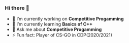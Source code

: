 ### Hi there 👋

- 🔭 I’m currently working on **Competitive Progamming**
- 🌱 I’m currently learning **Basics of C++**
- 💬 Ask me about **Competitive Progamming**
- ⚡ Fun fact: Player of CS-GO in CDP(2020/2021)
